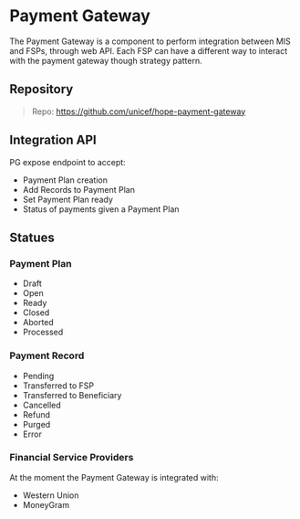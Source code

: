 # Payment Gateway

The Payment Gateway is a component to perform integration between MIS and FSPs, through web API.
Each FSP can have a different way to interact with the payment gateway though strategy pattern.


## Repository

> Repo: <https://github.com/unicef/hope-payment-gateway>


## Integration API

PG expose endpoint to accept:

- Payment Plan creation
- Add Records to Payment Plan
- Set Payment Plan ready
- Status of payments given a Payment Plan


## Statues

### Payment Plan

- Draft
- Open
- Ready
- Closed
- Aborted
- Processed

### Payment Record

- Pending
- Transferred to FSP
- Transferred to Beneficiary
- Cancelled
- Refund
- Purged
- Error


### Financial Service Providers

At the moment the Payment Gateway is integrated with:

- Western Union
- MoneyGram
